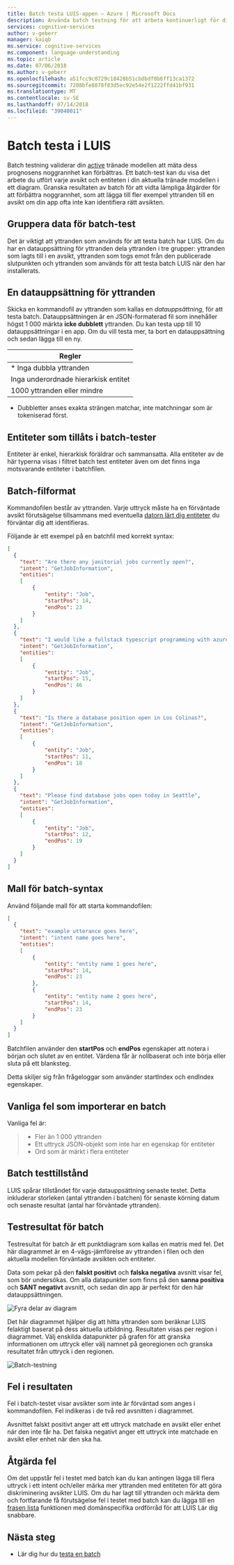 ```yaml
---
title: Batch testa LUIS-appen – Azure | Microsoft Docs
description: Använda batch testning för att arbeta kontinuerligt för ditt program för att förfina och förbättra dess språkförståelse.
services: cognitive-services
author: v-geberr
manager: kaiqb
ms.service: cognitive-services
ms.component: language-understanding
ms.topic: article
ms.date: 07/06/2018
ms.author: v-geberr
ms.openlocfilehash: a51fcc9c0729c18428b51cbdbdf0b6ff13ca1372
ms.sourcegitcommit: 7208bfe8878f83d5ec92e54e2f1222ffd41bf931
ms.translationtype: MT
ms.contentlocale: sv-SE
ms.lasthandoff: 07/14/2018
ms.locfileid: "39040011"
---
```

# <a name="batch-testing-in-luis"></a>Batch testa i LUIS

Batch testning validerar din [active](luis-concept-version.md#active-version) tränade modellen att mäta dess prognosens noggrannhet kan förbättras. Ett batch-test kan du visa det arbete du utfört varje avsikt och entiteten i din aktuella tränade modellen i ett diagram. Granska resultaten av batch för att vidta lämpliga åtgärder för att förbättra noggrannhet, som att lägga till fler exempel yttranden till en avsikt om din app ofta inte kan identifiera rätt avsikten.

## <a name="group-data-for-batch-test"></a>Gruppera data för batch-test
Det är viktigt att yttranden som används för att testa batch har LUIS. Om du har en datauppsättning för yttranden dela yttranden i tre grupper: yttranden som lagts till i en avsikt, yttranden som togs emot från den publicerade slutpunkten och yttranden som används för att testa batch LUIS när den har installerats. 

## <a name="a-dataset-of-utterances"></a>En datauppsättning för yttranden
Skicka en kommandofil av yttranden som kallas en *datauppsättning*, för att testa batch. Datauppsättningen är en JSON-formaterad fil som innehåller högst 1 000 märkta **icke dubblett** yttranden. Du kan testa upp till 10 datauppsättningar i en app. Om du vill testa mer, ta bort en datauppsättning och sedan lägga till en ny.

|**Regler**|
|--|
|* Inga dubbla yttranden|
|Inga underordnade hierarkisk entitet|
|1000 yttranden eller mindre|

* Dubbletter anses exakta strängen matchar, inte matchningar som är tokeniserad först. 

## <a name="entities-allowed-in-batch-tests"></a>Entiteter som tillåts i batch-tester
Entiteter är enkel, hierarkisk föräldrar och sammansatta. Alla entiteter av de här typerna visas i filtret batch test entiteter även om det finns inga motsvarande entiteter i batchfilen.


<a name="json-file-with-no-duplicates"></a>
<a name="example-batch-file"></a>
## <a name="batch-file-format"></a>Batch-filformat
Kommandofilen består av yttranden. Varje uttryck måste ha en förväntade avsikt förutsägelse tillsammans med eventuella [datorn lärt dig entiteter](luis-concept-entity-types.md#types-of-entities) du förväntar dig att identifieras. 

Följande är ett exempel på en batchfil med korrekt syntax:

```JSON
[
  {
    "text": "Are there any janitorial jobs currently open?",
    "intent": "GetJobInformation",
    "entities": 
    [
        {
            "entity": "Job",
            "startPos": 14,
            "endPos": 23
        }
    ]
  },
  {
    "text": "I would like a fullstack typescript programming with azure job",
    "intent": "GetJobInformation",
    "entities": 
    [
        {
            "entity": "Job",
            "startPos": 15,
            "endPos": 46
        }
    ]
  },
  {
    "text": "Is there a database position open in Los Colinas?",
    "intent": "GetJobInformation",
    "entities": 
    [
        {
            "entity": "Job",
            "startPos": 11,
            "endPos": 18
        }
    ]
  },
  {
    "text": "Please find database jobs open today in Seattle",
    "intent": "GetJobInformation",
    "entities": 
    [
        {
            "entity": "Job",
            "startPos": 12,
            "endPos": 19
        }
    ]
  }
]
```

## <a name="batch-syntax-template"></a>Mall för batch-syntax

Använd följande mall för att starta kommandofilen:

```JSON
[
  {
    "text": "example utterance goes here",
    "intent": "intent name goes here",
    "entities": 
    [
        {
            "entity": "entity name 1 goes here",
            "startPos": 14,
            "endPos": 23
        },
        {
            "entity": "entity name 2 goes here",
            "startPos": 14,
            "endPos": 23
        }
    ]
  }
]
```

Batchfilen använder den **startPos** och **endPos** egenskaper att notera i början och slutet av en entitet. Värdena får är nollbaserat och inte börja eller sluta på ett blanksteg. 

Detta skiljer sig från frågeloggar som använder startIndex och endIndex egenskaper. 


## <a name="common-errors-importing-a-batch"></a>Vanliga fel som importerar en batch
Vanliga fel är: 

> * Fler än 1 000 yttranden
> * Ett uttryck JSON-objekt som inte har en egenskap för entiteter
> * Ord som är märkt i flera entiteter

## <a name="batch-test-state"></a>Batch testtillstånd
LUIS spårar tillståndet för varje datauppsättning senaste testet. Detta inkluderar storleken (antal yttranden i batchen) för senaste körning datum och senaste resultat (antal har förväntade yttranden).

<a name="sections-of-the-results-chart"></a>
## <a name="batch-test-results"></a>Testresultat för batch
Testresultat för batch är ett punktdiagram som kallas en matris med fel. Det här diagrammet är en 4-vägs-jämförelse av yttranden i filen och den aktuella modellen förväntade avsikten och entiteter. 

Data som pekar på den **falskt positivt** och **falska negativa** avsnitt visar fel, som bör undersökas. Om alla datapunkter som finns på den **sanna positiva** och **SANT negativt** avsnitt, och sedan din app är perfekt för den här datauppsättningen.

![Fyra delar av diagram](./media/luis-concept-batch-test/chart-sections.png)

Det här diagrammet hjälper dig att hitta yttranden som beräknar LUIS felaktigt baserat på dess aktuella utbildning. Resultaten visas per region i diagrammet. Välj enskilda datapunkter på grafen för att granska informationen om uttryck eller välj namnet på georegionen och granska resultatet från uttryck i den regionen.

![Batch-testning](./media/luis-concept-batch-test/batch-testing.png)

## <a name="errors-in-the-results"></a>Fel i resultaten
Fel i batch-testet visar avsikter som inte är förväntad som anges i kommandofilen. Fel indikeras i de två red avsnitten i diagrammet. 

Avsnittet falskt positivt anger att ett uttryck matchade en avsikt eller enhet när den inte får ha. Det falska negativt anger ett uttryck inte matchade en avsikt eller enhet när den ska ha. 

## <a name="fixing-batch-errors"></a>Åtgärda fel
Om det uppstår fel i testet med batch kan du kan antingen lägga till flera uttryck i ett intent och/eller märka mer yttranden med entiteten för att göra diskriminering avsikter LUIS. Om du har lagt till yttranden och märkta dem och fortfarande få förutsägelse fel i testet med batch kan du lägga till en [frasen lista](luis-concept-feature.md) funktionen med domänspecifika ordförråd för att LUIS Lär dig snabbare. 

## <a name="next-steps"></a>Nästa steg

* Lär dig hur du [testa en batch](luis-how-to-batch-test.md)
